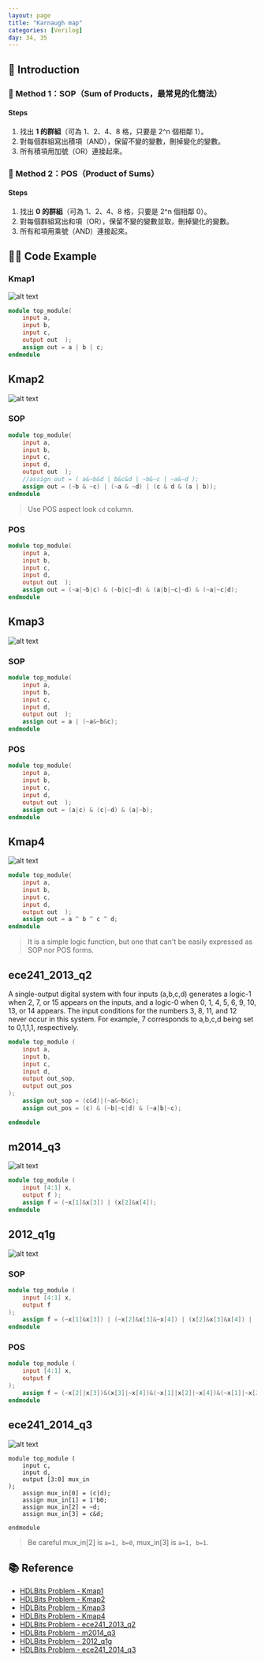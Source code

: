 ```yaml
---
layout: page
title: "Karnaugh map"
categories: [Verilog]
day: 34, 35
---
```


## 📌 Introduction

### 🧮 Method 1：SOP（Sum of Products，最常見的化簡法）

#### Steps

1. 找出 **1 的群組**（可為 1、2、4、8 格，只要是 2^n 個相鄰 1）。
2. 對每個群組寫出積項（AND），保留不變的變數，刪掉變化的變數。
3. 所有積項用加號（OR）連接起來。


### 🧮 Method 2：POS（Product of Sums）

#### Steps

1. 找出 **0 的群組**（可為 1、2、4、8 格，只要是 2^n 個相鄰 0）。
2. 對每個群組寫出和項（OR），保留不變的變數並取，刪掉變化的變數。
3. 所有和項用乘號（AND）連接起來。


## 🧑‍💻 Code Example

### Kmap1
![alt text](../assets/day34/Kmap1.png)
```verilog
module top_module(
    input a,
    input b,
    input c,
    output out  ); 
	assign out = a | b | c;
endmodule
```

## Kmap2
![alt text](../assets/day34/Kmap2.png)
### SOP
```verilog
module top_module(
    input a,
    input b,
    input c,
    input d,
    output out  ); 
    //assign out = ( a&~b&d | b&c&d | ~b&~c | ~a&~d );
    assign out = (~b & ~c) | (~a & ~d) | (c & d & (a | b));
endmodule
```
> Use POS aspect look ```cd``` column.

### POS
```verilog
module top_module(
    input a,
    input b,
    input c,
    input d,
    output out  ); 
    assign out = (~a|~b|c) & (~b|c|~d) & (a|b|~c|~d) & (~a|~c|d);
endmodule
```

## Kmap3
![alt text](../assets/day34/Kmap3.png)
### SOP
```verilog
module top_module(
    input a,
    input b,
    input c,
    input d,
    output out  ); 
    assign out = a | (~a&~b&c);
endmodule
```

### POS
```verilog
module top_module(
    input a,
    input b,
    input c,
    input d,
    output out  ); 
    assign out = (a|c) & (c|~d) & (a|~b);
endmodule
```

## Kmap4
![alt text](../assets/day34/Kmap4.png)
```verilog
module top_module(
    input a,
    input b,
    input c,
    input d,
    output out  ); 
	assign out = a ^ b ^ c ^ d;
endmodule
```
> It is a simple logic function, but one that can't be easily expressed as SOP nor POS forms.

## ece241_2013_q2
A single-output digital system with four inputs (a,b,c,d) generates a logic-1 when 2, 7, or 15 appears on the inputs, and a logic-0 when 0, 1, 4, 5, 6, 9, 10, 13, or 14 appears. The input conditions for the numbers 3, 8, 11, and 12 never occur in this system. For example, 7 corresponds to a,b,c,d being set to 0,1,1,1, respectively.
```verilog
module top_module (
    input a,
    input b,
    input c,
    input d,
    output out_sop,
    output out_pos
); 
    assign out_sop = (c&d)|(~a&~b&c);
    assign out_pos = (c) & (~b|~c|d) & (~a|b|~c);

endmodule
```

## m2014_q3
![alt text](../assets/day34/m2014_q3.png)
```verilog
module top_module (
    input [4:1] x, 
    output f );
    assign f = (~x[1]&x[3]) | (x[2]&x[4]);
endmodule
```

## 2012_q1g
![alt text](../assets/day34/2012_q1g.png)

### SOP
```verilog
module top_module (
    input [4:1] x,
    output f
); 
    assign f = (~x[1]&x[3]) | (~x[2]&x[3]&~x[4]) | (x[2]&x[3]&x[4]) | (~x[2]&~x[3]&~x[4]);
endmodule
```

### POS
```verilog
module top_module (
    input [4:1] x,
    output f
); 
    assign f = (~x[2]|x[3])&(x[3]|~x[4])&(~x[1]|x[2]|~x[4])&(~x[1]|~x[2]|x[4]);
endmodule
```

## ece241_2014_q3
![alt text](../assets/day34/ece241_2014_q3.png)
```
module top_module (
    input c,
    input d,
    output [3:0] mux_in
); 
    assign mux_in[0] = (c|d);
    assign mux_in[1] = 1'b0;
    assign mux_in[2] = ~d;
    assign mux_in[3] = c&d;

endmodule
```
> Be careful mux_in[2] is ```a=1, b=0```, mux_in[3] is ```a=1, b=1```.




## 📚 Reference
* [HDLBits Problem - Kmap1](https://hdlbits.01xz.net/wiki/Kmap1)
* [HDLBits Problem - Kmap2](https://hdlbits.01xz.net/wiki/Kmap2)
* [HDLBits Problem - Kmap3](https://hdlbits.01xz.net/wiki/Kmap3)
* [HDLBits Problem - Kmap4](https://hdlbits.01xz.net/wiki/Kmap4)
* [HDLBits Problem - ece241_2013_q2](https://hdlbits.01xz.net/wiki/Exams/ece241_2013_q2)
* [HDLBits Problem - m2014_q3](https://hdlbits.01xz.net/wiki/Exams/m2014_q3)
* [HDLBits Problem - 2012_q1g](https://hdlbits.01xz.net/wiki/Exams/2012_q1g)
* [HDLBits Problem - ece241_2014_q3](https://hdlbits.01xz.net/wiki/Exams/ece241_2014_q3)